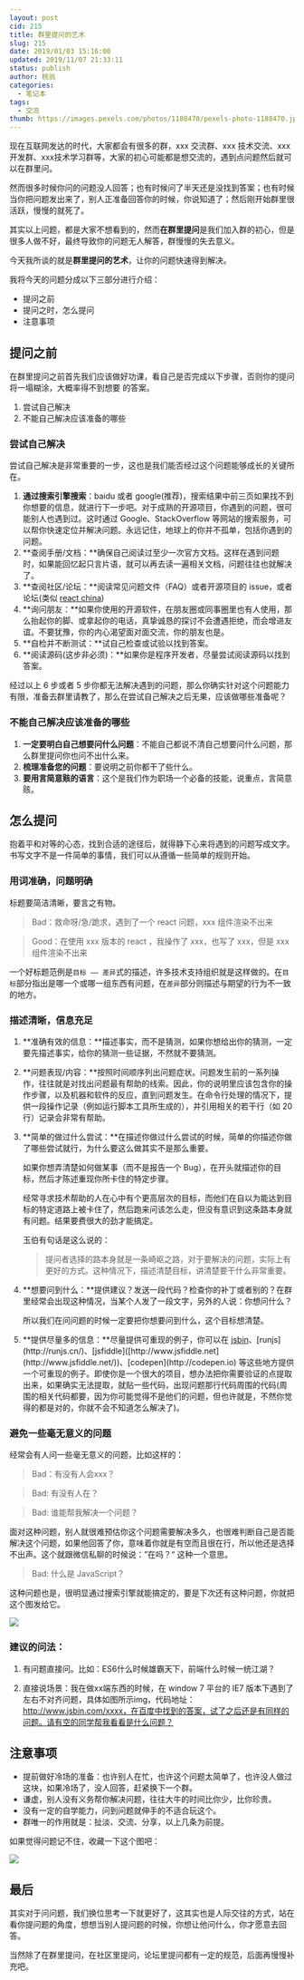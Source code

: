 ```yaml
---
layout: post
cid: 215
title: 群里提问的艺术
slug: 215
date: 2019/01/03 15:16:00
updated: 2019/11/07 21:33:11
status: publish
author: 桃翁
categories: 
  - 笔记本
tags: 
  - 交流
thumb: https://images.pexels.com/photos/1188470/pexels-photo-1188470.jpeg?cs=srgb&dl=beach-bora-bora-boy-1188470.jpg&fm=jpg
---
```



现在互联网发达的时代，大家都会有很多的群，xxx 交流群、xxx 技术交流、xxx开发群、xxx技术学习群等，大家的初心可能都是想交流的，遇到点问题然后就可以在群里问。

然而很多时候你问的问题没人回答；也有时候问了半天还是没找到答案；也有时候当你把问题发出来了，别人正准备回答你的时候，你说知道了；然后刚开始群里很活跃，慢慢的就死了。

其实以上问题，都是大家不想看到的，然而**在群里提问**是我们加入群的初心，但是很多人做不好，最终导致你的问题无人解答，群慢慢的失去意义。

今天我所谈的就是**群里提问的艺术**，让你的问题快速得到解决。

我将今天的问题分成以下三部分进行介绍：

- 提问之前
- 提问之时，怎么提问
- 注意事项

## 提问之前

在群里提问之前首先我们应该做好功课，看自己是否完成以下步骤，否则你的提问将一塌糊涂，大概率得不到想要 的答案。

1. 尝试自己解决
2. 不能自己解决应该准备的哪些

### 尝试自己解决

尝试自己解决是非常重要的一步，这也是我们能否经过这个问题能够成长的关键所在。

1. **通过搜索引擎搜索**：baidu 或者 google(推荐)，搜索结果中前三页如果找不到你想要的信息，就进行下一步吧。对于成熟的开源项目，你遇到的问题，很可能别人也遇到过。这时通过 Google、StackOverflow 等网站的搜索服务，可以帮你快速定位并解决问题。永远记住，地球上的你并不孤单，包括你遇到的问题。
2. **查阅手册/文档：**确保自己阅读过至少一次官方文档。这样在遇到问题时，如果能回忆起只言片语，就可以再去读一遍相关文档，问题往往也就解决了。
3. **查阅社区/论坛：**阅读常见问题文件（FAQ）或者开源项目的 issue，或者论坛(类似 [react china](http://react-china.org/))
4. **询问朋友：**如果你使用的开源软件，在朋友圈或同事圈里也有人使用，那么抬起你的脚、或拿起你的电话，真挚诚恳的探讨不会遭遇拒绝，而会增进友谊。不要犹豫，你的内心渴望面对面交流，你的朋友也是。
5. **自检并不断测试：**试自己检查或试验以找到答案。
6. **阅读源码(这步非必须)：**如果你是程序开发者，尽量尝试阅读源码以找到答案。

经过以上 6 步或者 5 步你都无法解决遇到的问题，那么你确实针对这个问题能力有限，准备去群里请教了，那么在尝试自己解决之后无果，应该做哪些准备呢？

### 不能自己解决应该准备的哪些

1. **一定要明白自己想要问什么问题**：不能自己都说不清自己想要问什么问题，那么群里提问你也问不出什么来。
2. **梳理准备您的问题**：要说明之前你都干了些什么。
3. **要用言简意赅的语言**：这个是我们作为职场一个必备的技能，说重点，言简意赅。

## 怎么提问

抱着平和对等的心态，找到合适的途径后，就得静下心来将遇到的问题写成文字。书写文字不是一件简单的事情，我们可以从遵循一些简单的规则开始。

### 用词准确，问题明确

标题要简洁清晰，要言之有物。

> Bad：救命呀/急/跪求，遇到了一个 react 问题，xxx 组件渲染不出来

> Good：在使用 xxx 版本的 react ，我操作了 xxx，也写了 xxx，但是 xxx 组件渲染不出来

一个好标题范例是`目标 —— 差异`式的描述，许多技术支持组织就是这样做的。在`目标`部分指出是哪一个或哪一组东西有问题，在`差异`部分则描述与期望的行为不一致的地方。

### 描述清晰，信息充足

1. **准确有效的信息：**描述事实，而不是猜测，如果你想给出你的猜测，一定要先描述事实，给你的猜测一些证据，不然就不要猜测。

2. **问题表现/内容：**按照时间顺序列出问题症状。问题发生前的一系列操作，往往就是对找出问题最有帮助的线索。因此，你的说明里应该包含你的操作步骤，以及机器和软件的反应，直到问题发生。在命令行处理的情况下，提供一段操作记录（例如运行脚本工具所生成的），并引用相关的若干行（如 20 行）记录会非常有帮助。

3. **简单的做过什么尝试：**在描述你做过什么尝试的时候，简单的你描述你做了哪些尝试就行，为什么要这么做其实不是那么重要。

   如果你想弄清楚如何做某事（而不是报告一个 Bug），在开头就描述你的目标，然后才陈述重现你所卡住的特定步骤。

   经常寻求技术帮助的人在心中有个更高层次的目标，而他们在自以为能达到目标的特定道路上被卡住了，然后跑来问该怎么走，但没有意识到这条路本身就有问题。结果要费很大的劲才能搞定。

   玉伯有句话是这么说的：

   > 提问者选择的路本身就是一条崎岖之路，对于要解决的问题，实际上有更好的方式。这种情况下，描述清楚目标，讲清楚要干什么非常重要。

4. **想要问到什么：**提供建议？发送一段代码？检查你的补丁或者别的？在群里经常会出现这种情况，当某个人发了一段文字，另外的人说：你想问什么？

   所以我们在问问题的时候一定要把你想要问到什么，这个目标想清楚。

5. **提供尽量多的信息：**尽量提供可重现的例子，你可以在 [jsbin]([http://www.jsbin.com](http://www.jsbin.com/))、[runjs](http://runjs.cn/)、[jsfiddle]([http://www.jsfiddle.net](http://www.jsfiddle.net/))、[codepen](http://codepen.io) 等这些地方提供一个可重现的例子。即使你是一个很大的项目，想办法把你需要验证的点提取出来，如果确实无法提取，就贴一些代码，出现问题那行代码周围的代码(周围的相关代码都要，因为你可能觉得不是他们的问题，但也许就是，不然你觉得的都是对的，你就不会不知道怎么解决了)。

### 避免一些毫无意义的问题

经常会有人问一些毫无意义的问题，比如这样的：

> Bad：有没有人会xxx？

> Bad: 有没有人在？

> Bad: 谁能帮我解决一个问题？

面对这种问题，别人就很难预估你这个问题需要解决多久，也很难判断自己是否能解决这个问题，如果他回答了你，意味着你就是有空而且很在行，所以他还是选择不出声。这个就跟微信私聊的时候说：”在吗？“ 这种一个意思。

> Bad: 什么是 JavaScript？

这种问题也是，很明显通过搜索引擎就能搞定的，要是下次还有这种问题，你就把这个图发给它。

![](http://imgs.taoweng.site/2019-06-10-113803.jpg)

### 建议的问法：

1. 有问题直接问。比如：ES6什么时候雄霸天下，前端什么时候一统江湖？

2. 直接说场景：我在做xx端东西的时候，在 window 7 平台的 IE7 版本下遇到了左右不对齐问题，具体如图所示img，代码地址：http://www.jsbin.com/xxxx，在百度中找到的答案，试了之后还是有同样的问题。请有空的同学帮我看看是什么问题？

    

## 注意事项

- 提前做好冷场的准备：也许别人在忙，也许这个问题太简单了，也许没人做过这块，如果冷场了，没人回答，赶紧换下一个群。
- 谦虚，别人没有义务帮你解决问题，往往大牛的时间比你少，比你珍贵。
- 没有一定的自学能力，问到问题就伸手的不适合玩这个。
- 群唯一的作用就是：扯淡、交流、分享，以上几条为前提。



如果觉得问题记不住，收藏一下这个图吧：

![](http://imgs.taoweng.site/2019-06-10-113804.jpg)

## 最后

其实对于问问题，我们换位思考一下就更好了，这其实也是人际交往的方式，站在看你提问题的角度，想想当别人提问题的时候，你想让他问什么，你才愿意去回答。

当然除了在群里提问，在社区里提问，论坛里提问都有一定的规范，后面再慢慢补充吧。